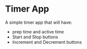 # Timer App

A simple timer app that will have:
- prep time and active time
- Start and Stop buttons
- Increment and Decrement buttons
